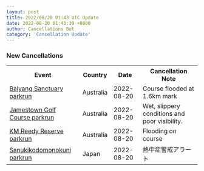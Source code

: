 ```yaml
---
layout: post
title: 2022/08/20 01:43 UTC Update
date: 2022-08-20 01:43:39 +0000
author: Cancellations Bot
category: 'Cancellation Update'
---
```


<h3>New Cancellations</h3>
<div class='hscrollable'>
<table style='width: 100%'>
    <tr>
        <th>Event</th>
        <th>Country</th>
        <th>Date</th>
        <th>Cancellation Note</th>
    </tr>
    <tr>
        <td><a href="https://www.parkrun.com.au/balyangsanctuary">Balyang Sanctuary parkrun</a></td>
        <td>Australia</td>
        <td>2022-08-20</td>
        <td>Course flooded at 1.6km mark</td>
    </tr>
    <tr>
        <td><a href="https://www.parkrun.com.au/jamestowngolfcourse">Jamestown Golf Course parkrun</a></td>
        <td>Australia</td>
        <td>2022-08-20</td>
        <td>Wet, slippery conditions and poor visibility.</td>
    </tr>
    <tr>
        <td><a href="https://www.parkrun.com.au/kmreedyreserve">KM Reedy Reserve parkrun</a></td>
        <td>Australia</td>
        <td>2022-08-20</td>
        <td>Flooding on course</td>
    </tr>
    <tr>
        <td><a href="https://www.parkrun.jp/sanukikodomonokuni">Sanukikodomonokuni parkrun</a></td>
        <td>Japan</td>
        <td>2022-08-20</td>
        <td>熱中症警戒アラート</td>
    </tr>
</table>
</div>
